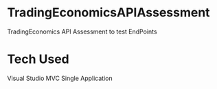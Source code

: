 # TradingEconomicsAPIAssessment
 TradingEconomics API Assessment to test EndPoints
 
# Tech Used
Visual Studio
MVC Single Application
 
